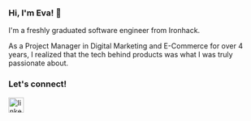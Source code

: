 ### Hi, I'm Eva! 👋
I'm a freshly graduated software engineer from Ironhack. 

As a Project Manager in Digital Marketing and E-Commerce for over 4 years, I realized that the tech behind products was what I was truly passionate about.

### Let's connect!
<a href="https://www.linkedin.com/in/eva-degano/"><img src="https://user-images.githubusercontent.com/35829634/151015630-c464b123-d2e7-4846-800e-d2b5d3b21c03.png" alt="linkedin" width="30" ></a>


<!--
**evadegano/evadegano** is a ✨ _special_ ✨ repository because its `README.md` (this file) appears on your GitHub profile.

Here are some ideas to get you started:

- 🔭 I’m currently working on ...
- 🌱 I’m currently learning ...
- 👯 I’m looking to collaborate on ...
- 🤔 I’m looking for help with ...
- 💬 Ask me about ...
- 📫 How to reach me: eva.degano@gmail.com
- ⚡ Fun fact: ...
-->
